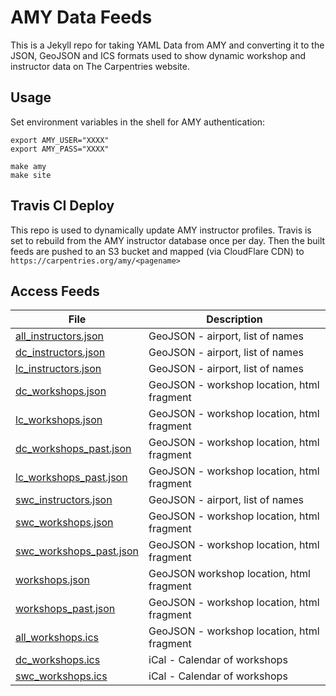 # AMY Data Feeds

This is a Jekyll repo for taking YAML Data from AMY and converting it to the JSON, GeoJSON and ICS formats used to show dynamic workshop and instructor data on The Carpentries website.

## Usage 

Set environment variables in the shell for AMY authentication:
```
export AMY_USER="XXXX"
export AMY_PASS="XXXX"
```

```
make amy
make site 
```

## Travis CI Deploy

This repo is used to dynamically update AMY instructor profiles. Travis is set to rebuild from the AMY instructor database once per day. Then the built feeds are pushed to an S3 bucket and mapped (via CloudFlare CDN) to `https://carpentries.org/amy/<pagename>`

## Access Feeds
| File        | Description 
|------------|---------------|
| [all_instructors.json](https://carpentries.org/amy/all_instructors.json) | GeoJSON - airport, list of names
| [dc_instructors.json](https://carpentries.org/amy/dc_instructors.json) | GeoJSON - airport, list of names
| [lc_instructors.json](https://carpentries.org/amy/lc_instructors.json) | GeoJSON - airport, list of names
| [dc_workshops.json](https://carpentries.org/amy/dc_workshops.json) | GeoJSON - workshop location, html fragment
| [lc_workshops.json](https://carpentries.org/amy/lc_workshops.json) | GeoJSON - workshop location, html fragment
| [dc_workshops_past.json](https://carpentries.org/amy/dc_workshops_past.json) | GeoJSON - workshop location, html fragment
| [lc_workshops_past.json](https://carpentries.org/amy/lc_workshops.json) | GeoJSON - workshop location, html fragment
| [swc_instructors.json](https://carpentries.org/amy/swc_instructors.json) | GeoJSON - airport, list of names
| [swc_workshops.json](https://carpentries.org/amy/swc_workshops.json) | GeoJSON - workshop location, html fragment
| [swc_workshops_past.json](https://carpentries.org/amy/swc_workshops_past.json) | GeoJSON - workshop location, html fragment
| [workshops.json](https://carpentries.org/amy/workshops.json) | GeoJSON  workshop location, html fragment
| [workshops_past.json](https://carpentries.org/amy/workshops_past.json) | GeoJSON - workshop location, html fragment
| [all_workshops.ics](https://carpentries.org/amy/all_workshops.ics) | GeoJSON - workshop location, html fragment
| [dc_workshops.ics](https://carpentries.org/amy/dc_workshops.ics) | iCal - Calendar of workshops
| [swc_workshops.ics](https://carpentries.org/amy/swc_workshops.ics) |iCal - Calendar of workshops


